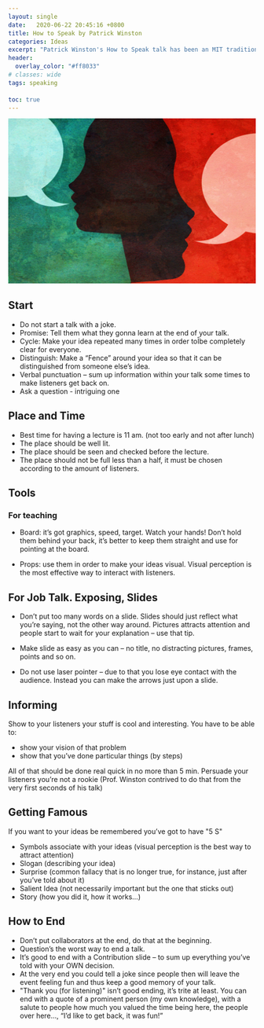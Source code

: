 ```yaml
---
layout: single
date:   2020-06-22 20:45:16 +0800
title: How to Speak by Patrick Winston
categories: Ideas
excerpt: "Patrick Winston's How to Speak talk has been an MIT tradition for over 40 years. Offered every January, the talk is intended to improve your speaking ability in critical situations by teaching you a few heuristic rules."
header:
  overlay_color: "#ff8033"
# classes: wide
tags: speaking

toc: true
---
```



<a href="https://www.youtube.com/watch?v=Unzc731iCUY">
<img style="width:600px;" src="/assets/images/images_for_post/how_to_speak.jpg">
</a>


## Start

- Do not start a talk with a joke.
- Promise: Tell them what they gonna learn at the end of your talk.
- Cycle: Make your idea repeated many times in order toÎbe completely clear for everyone.
- Distinguish: Make a “Fence” around your idea so that it can be distinguished from someone else’s idea.
- Verbal punctuation – sum up information within your talk some times to make listeners get back on.
- Ask a question - intriguing one

## Place and Time

- Best time for having a lecture is 11 am. (not too early and not after lunch)
- The place should be well lit.
- The place should be seen and checked before the lecture.
- The place should not be full less than a half, it must be chosen according to the amount of listeners.

## Tools

### For teaching

- Board: it’s got graphics, speed, target. Watch your hands! Don’t hold them behind your back, it’s better to keep them straight and use for pointing at the board.

- Props: use them in order to make your ideas visual. Visual perception is the most effective way to interact with listeners.

## For Job Talk. Exposing, Slides

- Don’t put too many words on a slide. Slides should just reflect what you’re saying, not the other way around. Pictures attracts attention and people start to wait for your explanation – use that tip.

- Make slide as easy as you can – no title, no distracting pictures, frames, points and so on.

- Do not use laser pointer – due to that you lose eye contact with the audience. Instead you can make the arrows just upon a slide.

## Informing

Show to your listeners your stuff is cool and interesting.
You have to be able to:

- show your vision of that problem
- show that you’ve done particular things (by steps)

All of that should be done real quick in no more than 5 min.
Persuade your listeners you’re not a rookie (Prof. Winston contrived to do that from the very first seconds of his talk)

## Getting Famous

If you want to your ideas be remembered you’ve got to have "5 S"

- Symbols associate with your ideas (visual perception is the best way to attract attention)
- Slogan (describing your idea)
- Surprise (common fallacy that is no longer true, for instance, just after you’ve told about it)
- Salient Idea (not necessarily important but the one that sticks out)
- Story (how you did it, how it works…)

## How to End

- Don’t put collaborators at the end, do that at the beginning.
- Question’s the worst way to end a talk.
- It’s good to end with a Contribution slide – to sum up everything you’ve told with your OWN decision.
- At the very end you could tell a joke since people then will leave the event feeling fun and thus keep a good memory of your talk.
- "Thank you (for listening)" isn’t good ending, it’s trite at least. You can end with a quote of a prominent person (my own knowledge), with a salute to people how much you valued the time being here, the people over here..., “I’d like to get back, it was fun!”

